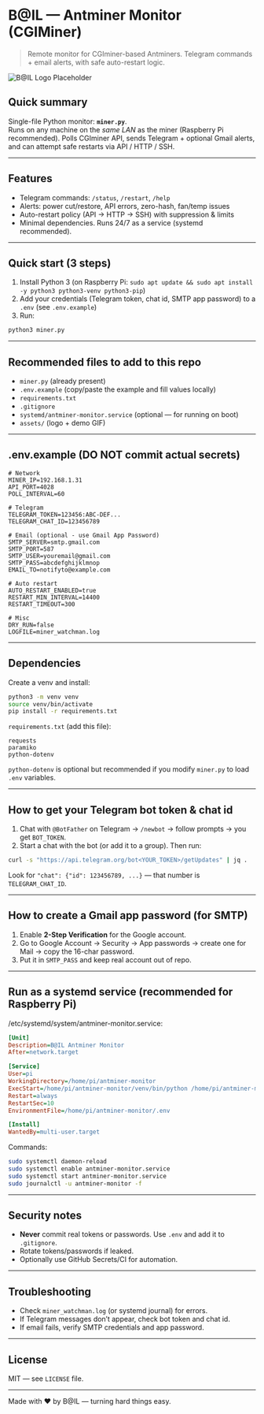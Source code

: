 # B@IL — Antminer Monitor (CGIMiner)

> Remote monitor for CGIminer-based Antminers. Telegram commands + email alerts, with safe auto-restart logic.

![B@IL Logo Placeholder](assets/logo.png)

## Quick summary
Single-file Python monitor: **`miner.py`**.  
Runs on any machine on the *same LAN* as the miner (Raspberry Pi recommended). Polls CGIminer API, sends Telegram + optional Gmail alerts, and can attempt safe restarts via API / HTTP / SSH.

---

## Features
- Telegram commands: `/status`, `/restart`, `/help`
- Alerts: power cut/restore, API errors, zero-hash, fan/temp issues
- Auto-restart policy (API → HTTP → SSH) with suppression & limits
- Minimal dependencies. Runs 24/7 as a service (systemd recommended).

---

## Quick start (3 steps)
1. Install Python 3 (on Raspberry Pi: `sudo apt update && sudo apt install -y python3 python3-venv python3-pip`)
2. Add your credentials (Telegram token, chat id, SMTP app password) to a `.env` (see `.env.example`)
3. Run:
```bash
python3 miner.py
```

---

## Recommended files to add to this repo
- `miner.py` (already present)
- `.env.example` (copy/paste the example and fill values locally)
- `requirements.txt`
- `.gitignore`
- `systemd/antminer-monitor.service` (optional — for running on boot)
- `assets/` (logo + demo GIF)

---

## .env.example (DO NOT commit actual secrets)
```
# Network
MINER_IP=192.168.1.31
API_PORT=4028
POLL_INTERVAL=60

# Telegram
TELEGRAM_TOKEN=123456:ABC-DEF...
TELEGRAM_CHAT_ID=123456789

# Email (optional - use Gmail App Password)
SMTP_SERVER=smtp.gmail.com
SMTP_PORT=587
SMTP_USER=youremail@gmail.com
SMTP_PASS=abcdefghijklmnop
EMAIL_TO=notifyto@example.com

# Auto restart
AUTO_RESTART_ENABLED=true
RESTART_MIN_INTERVAL=14400
RESTART_TIMEOUT=300

# Misc
DRY_RUN=false
LOGFILE=miner_watchman.log
```
---

## Dependencies
Create a venv and install:
```bash
python3 -m venv venv
source venv/bin/activate
pip install -r requirements.txt
```

`requirements.txt` (add this file):
```
requests
paramiko
python-dotenv
```

`python-dotenv` is optional but recommended if you modify `miner.py` to load `.env` variables.

---

## How to get your Telegram bot token & chat id
1. Chat with `@BotFather` on Telegram → `/newbot` → follow prompts → you get `BOT_TOKEN`.
2. Start a chat with the bot (or add it to a group). Then run:
```bash
curl -s "https://api.telegram.org/bot<YOUR_TOKEN>/getUpdates" | jq .
```
Look for `"chat": {"id": 123456789, ...}` — that number is `TELEGRAM_CHAT_ID`.

---

## How to create a Gmail app password (for SMTP)
1. Enable **2-Step Verification** for the Google account.
2. Go to Google Account → Security → App passwords → create one for Mail → copy the 16-char password.
3. Put it in `SMTP_PASS` and keep real account out of repo.

---

## Run as a systemd service (recommended for Raspberry Pi)
/etc/systemd/system/antminer-monitor.service:
```ini
[Unit]
Description=B@IL Antminer Monitor
After=network.target

[Service]
User=pi
WorkingDirectory=/home/pi/antminer-monitor
ExecStart=/home/pi/antminer-monitor/venv/bin/python /home/pi/antminer-monitor/miner.py
Restart=always
RestartSec=10
EnvironmentFile=/home/pi/antminer-monitor/.env

[Install]
WantedBy=multi-user.target
```

Commands:
```bash
sudo systemctl daemon-reload
sudo systemctl enable antminer-monitor.service
sudo systemctl start antminer-monitor.service
sudo journalctl -u antminer-monitor -f
```

---

## Security notes
- **Never** commit real tokens or passwords. Use `.env` and add it to `.gitignore`.
- Rotate tokens/passwords if leaked.
- Optionally use GitHub Secrets/CI for automation.

---

## Troubleshooting
- Check `miner_watchman.log` (or systemd journal) for errors.
- If Telegram messages don’t appear, check bot token and chat id.
- If email fails, verify SMTP credentials and app password.

---

## License
MIT — see `LICENSE` file.

---

Made with ❤️ by B@IL — turning hard things easy.